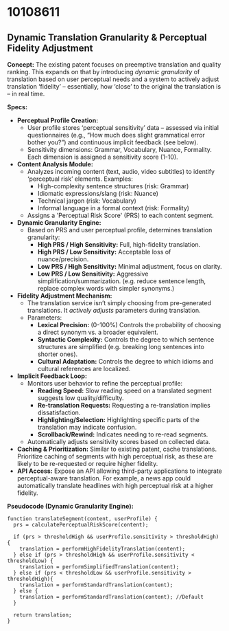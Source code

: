 # 10108611

## Dynamic Translation Granularity & Perceptual Fidelity Adjustment

**Concept:** The existing patent focuses on preemptive translation and quality ranking. This expands on that by introducing *dynamic granularity* of translation based on user perceptual needs and a system to actively adjust translation ‘fidelity’ – essentially, how ‘close’ to the original the translation is – in real time.

**Specs:**

*   **Perceptual Profile Creation:**
    *   User profile stores ‘perceptual sensitivity’ data – assessed via initial questionnaires (e.g., “How much does slight grammatical error bother you?”) and continuous implicit feedback (see below).
    *   Sensitivity dimensions: Grammar, Vocabulary, Nuance, Formality. Each dimension is assigned a sensitivity score (1-10).
*   **Content Analysis Module:**
    *   Analyzes incoming content (text, audio, video subtitles) to identify ‘perceptual risk’ elements. Examples:
        *   High-complexity sentence structures (risk: Grammar)
        *   Idiomatic expressions/slang (risk: Nuance)
        *   Technical jargon (risk: Vocabulary)
        *   Informal language in a formal context (risk: Formality)
    *   Assigns a 'Perceptual Risk Score' (PRS) to each content segment.
*   **Dynamic Granularity Engine:**
    *   Based on PRS and user perceptual profile, determines translation granularity:
        *   **High PRS / High Sensitivity:** Full, high-fidelity translation.
        *   **High PRS / Low Sensitivity:**  Acceptable loss of nuance/precision.
        *   **Low PRS / High Sensitivity:**  Minimal adjustment, focus on clarity.
        *   **Low PRS / Low Sensitivity:** Aggressive simplification/summarization.  (e.g. reduce sentence length, replace complex words with simpler synonyms.)
*   **Fidelity Adjustment Mechanism:**
    *   The translation service isn’t simply choosing from pre-generated translations. It *actively adjusts* parameters during translation.
    *   Parameters:
        *   **Lexical Precision:** (0-100%) Controls the probability of choosing a direct synonym vs. a broader equivalent.
        *   **Syntactic Complexity:**  Controls the degree to which sentence structures are simplified (e.g. breaking long sentences into shorter ones).
        *   **Cultural Adaptation:**  Controls the degree to which idioms and cultural references are localized.
*   **Implicit Feedback Loop:**
    *   Monitors user behavior to refine the perceptual profile:
        *   **Reading Speed:** Slow reading speed on a translated segment suggests low quality/difficulty.
        *   **Re-translation Requests:** Requesting a re-translation implies dissatisfaction.
        *   **Highlighting/Selection:** Highlighting specific parts of the translation may indicate confusion.
        *   **Scrollback/Rewind:** Indicates needing to re-read segments.
    *   Automatically adjusts sensitivity scores based on collected data.
*   **Caching & Prioritization:** Similar to existing patent, cache translations. Prioritize caching of segments with high perceptual risk, as these are likely to be re-requested or require higher fidelity.
*   **API Access:** Expose an API allowing third-party applications to integrate perceptual-aware translation. For example, a news app could automatically translate headlines with high perceptual risk at a higher fidelity.

**Pseudocode (Dynamic Granularity Engine):**

```
function translateSegment(content, userProfile) {
  prs = calculatePerceptualRiskScore(content);

  if (prs > thresholdHigh && userProfile.sensitivity > thresholdHigh) {
    translation = performHighFidelityTranslation(content);
  } else if (prs > thresholdHigh && userProfile.sensitivity < thresholdLow) {
    translation = performSimplifiedTranslation(content);
  } else if (prs < thresholdLow && userProfile.sensitivity > thresholdHigh){
    translation = performStandardTranslation(content);
  } else {
    translation = performStandardTranslation(content); //Default
  }

  return translation;
}
```